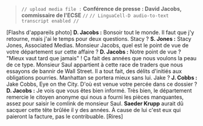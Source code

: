 > `// upload media file :` **Conférence de presse : David Jacobs, commissaire de l'ECSE** `//`
> `// LinguaCell-D audio-to-text transcript enabled //`

[Flashs d'appareils photo]
**D. Jacobs :** Bonsoir tout le monde. Il faut que j'y retourne, mais j'ai le temps pour deux questions. Stacy ?
**S. Jones :** Stacy Jones, Associated Medias. Monsieur Jacobs, quel est le point de vue de votre département sur cette affaire ?
**D. Jacobs :** Notre point de vue ? "Mieux vaut tard que jamais" ! Ça fait des années que nous voulons la peau de ce type. Monsieur Saul appartient à cette race de traders que nous essayons de bannir de Wall Street. Il a tout fait, des délits d'initiés aux obligations pourries. Manhattan se portera mieux sans lui. Jake ?
**J. Cobbs :** Jake Cobbs, Eye on the City. D'où est venue votre percée dans ce dossier ?
**D. Jacobs :** Je vois que vous êtes bien informé. Très bien, le département remercie le citoyen anonyme qui nous a fourni les pièces manquantes, assez pour saisir le comlink de monsieur Saul. **Saeder Krupp** aurait dû sacquer cette tête brûlée il y des années. À cause de lui c'est eux qui paieront la facture, pas le contribuable.
[Rires]
